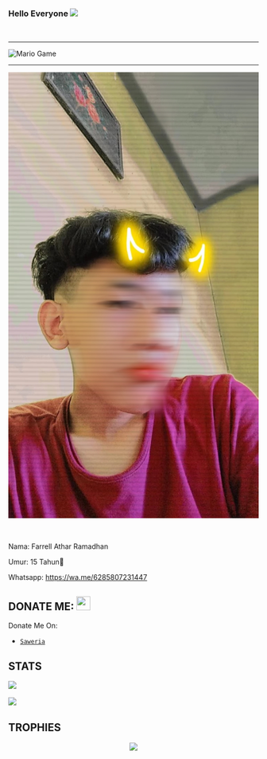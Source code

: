 ### Hello Everyone <img src="https://github.com/TheDudeThatCode/TheDudeThatCode/blob/master/Assets/Hi.gif" width="27px">
<p align="center">


&nbsp;&nbsp;     &nbsp;&nbsp;    &nbsp;&nbsp;   &nbsp;&nbsp;   &nbsp;&nbsp;   

---

<img src="https://github.com/TheDudeThatCode/TheDudeThatCode/blob/master/Assets/Mario_Gameplay.gif" alt="Mario Game">

---

<a href="https://github.com/ParrellID"><img src="https://github.com/ParrellID/ParrellID/blob/main/PicsArt_04-11-02.31.01.jpg"></a>

</p>

<br>

Nama: Farrell Athar Ramadhan

Umur: 15 Tahun📍

Whatsapp: https://wa.me/6285807231447

## DONATE ME: <img src="https://github.com/TheDudeThatCode/TheDudeThatCode/blob/master/Assets/coin.gif" width="28" height="28">

Donate Me On:

* [`Saweria`](https://saweria.co/farrellathar)

## STATS

<a href="https://github.com/ParrellID"><img src="https://github-readme-stats.vercel.app/api?username=ParrellID&show_icons=true&theme=radical"></a>

<a href="https://github.com/ParrellID"><img src="https://github-readme-stats.vercel.app/api/top-langs/?username=ParrellID&theme=highcontrast&layout=compact"></a>

<!--START_SECTION:waka-->

<!--END_SECTION:waka-->


<p align="center">

   

</p>

## TROPHIES

<p align="center"> <img width=800 src="https://github-profile-trophy.vercel.app/?username=ParrellID&row=2&column=3"/>


